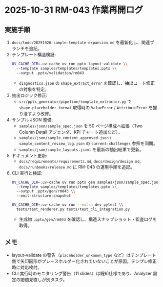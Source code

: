 # 2025-10-31 RM-043 作業再開ログ

## 実施手順

1. `docs/todo/20251026-sample-template-expansion.md` を最新化し、関連ブランチを追記。
2. テンプレート構造検証:
   ```bash
   UV_CACHE_DIR=.uv-cache uv run pptx layout-validate \\
     --template samples/templates/templates.pptx \\
     --output .pptx/validation/rm043
   ```
   - `diagnostics.json` の `shape_extract_error` を確認し、抽出コード修正の対象を特定。
3. 抽出ロジック修正:
   - `src/pptx_generator/pipeline/template_extractor.py` で `shape.placeholder_format` 取得時の `ValueError` / `AttributeError` を握り潰すよう改修。
4. サンプル JSON 整備:
   - `samples/json/sample_spec.json` を 50 ページ構成へ拡張（Two Column Detail アジェンダ、KPI チャート追加など）。
   - `samples/json/sample_content_approved.json` / `sample_content_review_log.json` の `current-challenges` 参照を同期。
   - `samples/json/sample_layouts.jsonl` を最新の抽出結果で更新。
5. ドキュメント更新:
   - `docs/requirements/requirements.md`, `docs/design/design.md`, `docs/runbooks/release.md` に RM-043 の運用手順を追記。
6. CLI 実行と検証:
   ```bash
   UV_CACHE_DIR=.uv-cache uv run pptx gen samples/json/sample_spec.json \\
     --template samples/templates/templates.pptx \\
     --output .pptx/gen/rm043 \\
     --emit-structure-snapshot

   UV_CACHE_DIR=.uv-cache uv run --extra dev pytest \\
     tests/test_renderer.py tests/test_cli_integration.py
   ```
   - 生成物 `.pptx/gen/rm043` を確認し、構造スナップショット・監査ログを取得。

## メモ
- layout-validate の警告（`placeholder_unknown_type` など）はテンプレート側で矢印図形がプレースホルダー化されていないことが原因。テンプレ修正時に対応検討。
- CLI 実行時のモニタリング警告（11 slides）は既知仕様であり、Analyzer 設定の閾値見直しが別タスク。
